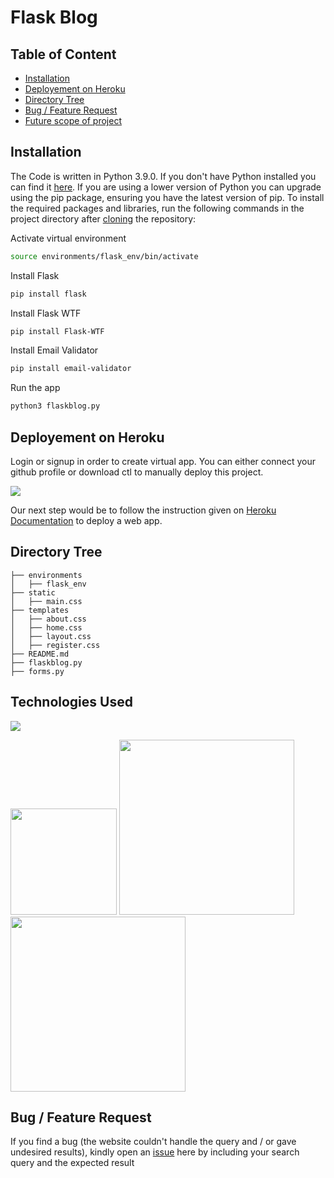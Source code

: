 # Flask Blog 

## Table of Content
  <!-- * [Demo](#demo)
  * [Overview](#overview)
  * [Motivation](#motivation) -->
  * [Installation](#installation)
  * [Deployement on Heroku](#deployement-on-heroku)
  * [Directory Tree](#directory-tree)
  * [Bug / Feature Request](#bug---feature-request)
  * [Future scope of project](#future-scope)


<!-- ## Demo
Link: [https://flight-price-prediction-api.herokuapp.com/](https://flight-price-prediction-api.herokuapp.com/)

[![](https://i.imgur.com/R1g2wvC.png)](https://flight-price-prediction-api.herokuapp.com/)

[![](https://i.imgur.com/p0aeL6c.png)](https://flight-price-prediction-api.herokuapp.com/)

## Overview
This is a Flask web app to create social blog posts.

## Motivation
What to do when you are at home due to this pandemic situation? I started to learn Machine Learning model to get most out of it. I came to know mathematics behind all supervised models. Finally it is important to work on application (real world application) to actually make a difference. -->

## Installation
The Code is written in Python 3.9.0. If you don't have Python installed you can find it [here](https://www.python.org/downloads/). If you are using a lower version of Python you can upgrade using the pip package, ensuring you have the latest version of pip. To install the required packages and libraries, run the following commands in the project directory after [cloning](https://www.howtogeek.com/451360/how-to-clone-a-github-repository/) the repository:

Activate virtual environment
```bash
source environments/flask_env/bin/activate
```

Install Flask
```bash
pip install flask
```

Install Flask WTF
```bash
pip install Flask-WTF
```

Install Email Validator
```bash
pip install email-validator
```

Run the app
```bash
python3 flaskblog.py
```

## Deployement on Heroku
Login or signup in order to create virtual app. You can either connect your github profile or download ctl to manually deploy this project.

[![](https://i.imgur.com/dKmlpqX.png)](https://heroku.com)

Our next step would be to follow the instruction given on [Heroku Documentation](https://devcenter.heroku.com/articles/getting-started-with-python) to deploy a web app.

## Directory Tree 
```
├── environments 
│   ├── flask_env
├── static
│   ├── main.css
├── templates
│   ├── about.css
│   ├── home.css
│   ├── layout.css
│   ├── register.css    
├── README.md
├── flaskblog.py
├── forms.py
```

## Technologies Used

![](https://forthebadge.com/images/badges/made-with-python.svg)

[<img target="_blank" src="https://flask.palletsprojects.com/en/1.1.x/_images/flask-logo.png" width=170>](https://flask.palletsprojects.com/en/1.1.x/) [<img target="_blank" src="https://number1.co.za/wp-content/uploads/2017/10/gunicorn_logo-300x85.png" width=280>](https://gunicorn.org) [<img target="_blank" src="https://www.google.com/imgres?imgurl=https%3A%2F%2Fwww.linuxfoundation.org%2Fwp-content%2Fuploads%2F2019%2F10%2FNGINX-Part-of-F5-stacked-logo-01.svg&imgrefurl=https%3A%2F%2Fwww.linuxfoundation.org%2Fmembers%2Facaisoft%2Fattachment%2Fnginx-part-of-f5-stacked-logo-01%2F&tbnid=d4eQSUQK0V9zmM&vet=12ahUKEwiKuJbll8btAhXZFHIKHU44APoQMygGegUIARC0AQ..i&docid=bFO8quOASsR4vM&w=800&h=490&q=nginx%20logo&client=firefox-b-d&ved=2ahUKEwiKuJbll8btAhXZFHIKHU44APoQMygGegUIARC0AQ" width=280>](https://gunicorn.org)

## Bug / Feature Request

If you find a bug (the website couldn't handle the query and / or gave undesired results), kindly open an [issue](https://github.com/AmirSahil/Flask-blog/issues) here by including your search query and the expected result
